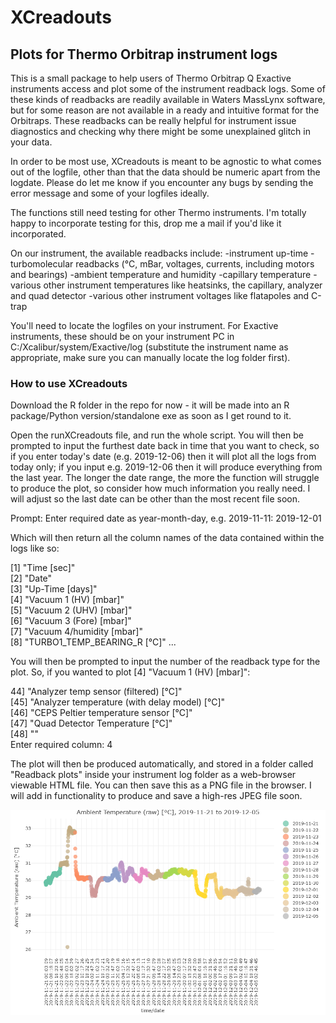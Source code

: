 # XCreadouts
## Plots for Thermo Orbitrap instrument logs

This is a small package to help users of Thermo Orbitrap Q Exactive instruments access and plot some of the instrument readback logs.
Some of these kinds of readbacks are readily available in Waters MassLynx software, but for some reason are not available in a ready and intuitive format for the Orbitraps.
These readbacks can be really helpful for instrument issue diagnostics and checking why there might be some unexplained glitch in your data.

In order to be most use, XCreadouts is meant to be agnostic to what comes out of the logfile, other than that the data should be numeric apart from the logdate. Please do let me know if you encounter any bugs by sending the error message and some of your logfiles ideally.

The functions still need testing for other Thermo instruments. I'm totally happy to incorporate testing for this, drop me a mail if you'd like it incorporated.

On our instrument, the available readbacks include: 
-instrument up-time
-turbomolecular readbacks (°C, mBar, voltages, currents, including motors and bearings)
-ambient temperature and humidity
-capillary temperature
-various other instrument temperatures like heatsinks, the capillary, analyzer and quad detector
-various other instrument voltages like flatapoles and C-trap

You'll need to locate the logfiles on your instrument. For Exactive instruments, these should be on your instrument PC in C:/Xcalibur/system/Exactive/log (substitute the instrument name as appropriate, make sure you can manually locate the log folder first).
           
### How to use XCreadouts
Download the R folder in the repo for now - it will be made into an R package/Python version/standalone exe as soon as I get round to it.

Open the runXCreadouts file, and run the whole script. You will then be prompted to input the furthest date back in time that you want to check, so if you enter today's date (e.g. 2019-12-06) then it will plot all the logs from today only; if you input e.g. 2019-12-06 then it will produce everything from the last year.
The longer the date range, the more the function will struggle to produce the plot, so consider how much information you really need.
I will adjust so the last date can be other than the most recent file soon.

Prompt:
Enter required date as year-month-day, e.g. 2019-11-11: 2019-12-01

Which will then return all the column names of the data contained within the logs like so:

 [1] "Time [sec]"                                      
 [2] "Date"                                            
 [3] "Up-Time [days]"                                  
 [4] "Vacuum 1 (HV) [mbar]"                            
 [5] "Vacuum 2 (UHV) [mbar]"                           
 [6] "Vacuum 3 (Fore) [mbar]"                          
 [7] "Vacuum 4/humidity [mbar]"                        
 [8] "TURBO1_TEMP_BEARING_R [°C]"
 ...
 
 You will then be prompted to input the number of the readback type for the plot. So, if you wanted to plot [4] "Vacuum 1 (HV) [mbar]":
 
 44] "Analyzer temp sensor (filtered) [°C]"            
[45] "Analyzer temperature (with delay model) [°C]"    
[46] "CEPS Peltier temperature sensor [°C]"            
[47] "Quad Detector Temperature [°C]"                  
[48] ""                                                
Enter required column: 4

The plot will then be produced automatically, and stored in a folder called "Readback plots" inside your instrument log folder as a web-browser viewable HTML file. You can then save this as a PNG file in the browser. I will add in functionality to produce and save a high-res JPEG file soon.

![Example image of ambient temp readout](https://github.com/katewolfer/XCreadouts/blob/master/examples/test%20ambient.png)
